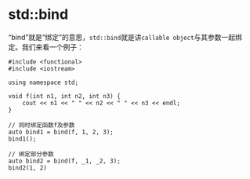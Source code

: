 # std::bind

“bind”就是“绑定”的意思，`std::bind`就是讲`callable object`与其参数一起绑定。我们来看一个例子：

```
#include <functional>
#include <iostream>

using namespace std;

void f(int n1, int n2, int n3) {
    cout << n1 << " " << n2 << " " << n3 << endl;
}

// 同时绑定函数f及参数
auto bind1 = bind(f, 1, 2, 3);
bind1();

// 绑定部分参数
auto bind2 = bind(f, _1, _2, 3);
bind2(1, 2)

```